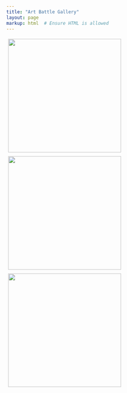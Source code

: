 ```yaml
---
title: "Art Battle Gallery"
layout: page
markup: html  # Ensure HTML is allowed
---
```


<div class="gallery">
  <a href="gallery/image1.jpg" data-lightbox="artbattle" data-title="Jerome Joyce – Aug 25">
    <img src="image1.jpg" width="300" style="margin:5px;">
  </a>
  <a href="gallery/image2.jpg" data-lightbox="artbattle" data-title="Steevane – July 30">
    <img src="image2.jpg" width="300" style="margin:5px;">
  </a>
  <a href="gallery/image3.jpg" data-lightbox="artbattle" data-title="Daniel Lanois">
    <img src="image3.jpg" width="300" style="margin:5px;">
  </a>
  <!-- Add more images similarly -->
</div>
